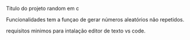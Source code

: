 Titulo do projeto
random em c

Funcionalidades
tem a funçao de gerar números aleatórios não repetidos.

requisitos minimos para intalação
editor de texto vs code.
